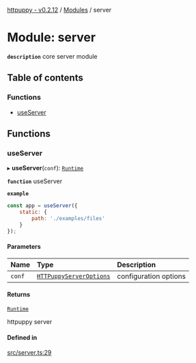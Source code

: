 [httpuppy - v0.2.12](../README.md) / [Modules](../modules.md) / server

# Module: server

**`description`** core server module

## Table of contents

### Functions

- [useServer](server.md#useserver)

## Functions

### useServer

▸ **useServer**(`conf`): [`Runtime`](../interfaces/types_server.Runtime.md)

**`function`** useServer

**`example`**
```javascript
const app = useServer({
	static: {
		path: './examples/files'
	}
});
```

#### Parameters

| Name | Type | Description |
| :------ | :------ | :------ |
| `conf` | [`HTTPuppyServerOptions`](../interfaces/types_server.HTTPuppyServerOptions.md) | configuration options |

#### Returns

[`Runtime`](../interfaces/types_server.Runtime.md)

httpuppy server

#### Defined in

[src/server.ts:29](https://github.com/abschill/httpuppy/blob/f128a8f/src/server.ts#L29)
